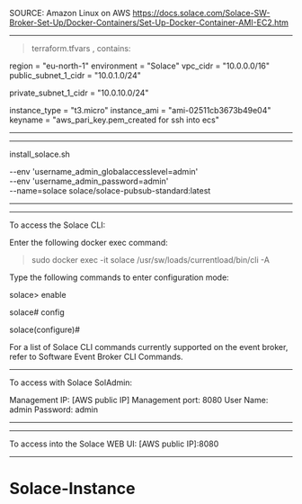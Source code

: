 SOURCE: Amazon Linux on AWS
https://docs.solace.com/Solace-SW-Broker-Set-Up/Docker-Containers/Set-Up-Docker-Container-AMI-EC2.htm

---

> terraform.tfvars , contains:

region               = "eu-north-1"
environment          = "Solace"
vpc_cidr             = "10.0.0.0/16"
public_subnet_1_cidr = "10.0.1.0/24"

private_subnet_1_cidr = "10.0.10.0/24"

instance_type = "t3.micro"
instance_ami  = "ami-02511cb3673b49e04"
keyname       = "aws_pari_key.pem_created for ssh into ecs"

---
--- 
install_solace.sh

--env 'username_admin_globalaccesslevel=admin' \
--env 'username_admin_password=admin' \
--name=solace solace/solace-pubsub-standard:latest

---

--- 
To access the Solace CLI:

Enter the following docker exec command:

>sudo docker exec -it solace /usr/sw/loads/currentload/bin/cli -A

Type the following commands to enter configuration mode:

solace> enable

solace# config

solace(configure)#

For a list of Solace CLI commands currently supported on the event broker, refer to Software Event Broker CLI Commands.

---

To access with Solace SolAdmin:

Management IP:  [AWS public IP]
Management port: 8080
User Name: admin
Password: admin

---

--- 
To access into the Solace WEB UI:
[AWS public IP]:8080

---
# Solace-Instance
